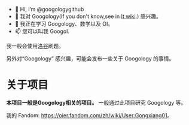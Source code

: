 - 👋 Hi, I’m @googologygithub
- 👀 我对 Googology(If you don't know,see in [It wiki](https://googology.fandom.com/wiki/Googology?veaction=edit).) 感兴趣。
- 🌱 我正在学习 Googology、数学以及 OI。
- 📫 您可以叫我 Googol.

我一般会使用[洛谷](https://luogu.com.cn)刷题。

另外对“Googology” 感兴趣，可能会发布一些关于 Googology 的事情。

# 关于项目
**本项目一般是Googology相关的项目。** 一般通过此项目研究 $\text{Googology}$ 等。

我的 Fandom: <https://oier.fandom.com/zh/wiki/User:Gongxiang01>。
<!---
googologygithub/googologygithub is a ✨ special ✨ repository because its `README.md` (this file) appears on your GitHub profile.
You can click the Preview link to take a look at your changes.
--->
